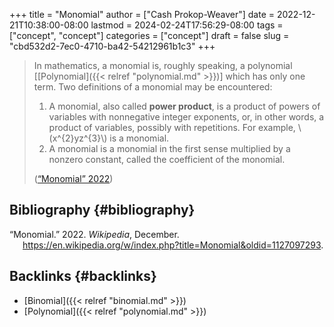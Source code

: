 +++
title = "Monomial"
author = ["Cash Prokop-Weaver"]
date = 2022-12-21T10:38:00-08:00
lastmod = 2024-02-24T17:56:29-08:00
tags = ["concept", "concept"]
categories = ["concept"]
draft = false
slug = "cbd532d2-7ec0-4710-ba42-54212961b1c3"
+++

> In mathematics, a monomial is, roughly speaking, a polynomial [[Polynomial]({{< relref "polynomial.md" >}})] which has only one term. Two definitions of a monomial may be encountered:
>
> 1.  A monomial, also called **power product**, is a product of powers of variables with nonnegative integer exponents, or, in other words, a product of variables, possibly with repetitions. For example, \\(x^{2}yz^{3}\\) is a monomial.
> 2.  A monomial is a monomial in the first sense multiplied by a nonzero constant, called the coefficient of the monomial.
>
> (<a href="#citeproc_bib_item_1">“Monomial” 2022</a>)


## Bibliography {#bibliography}

<style>.csl-entry{text-indent: -1.5em; margin-left: 1.5em;}</style><div class="csl-bib-body">
  <div class="csl-entry"><a id="citeproc_bib_item_1"></a>“Monomial.” 2022. <i>Wikipedia</i>, December. <a href="https://en.wikipedia.org/w/index.php?title=Monomial&oldid=1127097293">https://en.wikipedia.org/w/index.php?title=Monomial&#38;oldid=1127097293</a>.</div>
</div>


## Backlinks {#backlinks}

-   [Binomial]({{< relref "binomial.md" >}})
-   [Polynomial]({{< relref "polynomial.md" >}})
